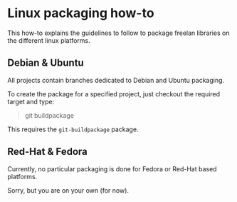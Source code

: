 Linux packaging how-to
======================

This how-to explains the guidelines to follow to package freelan libraries on the different linux platforms.

Debian & Ubuntu
---------------

All projects contain branches dedicated to Debian and Ubuntu packaging.

To create the package for a specified project, just checkout the required target and type:

> git buildpackage

This requires the `git-buildpackage` package.

Red-Hat & Fedora
----------------

Currently, no particular packaging is done for Fedora or Red-Hat based platforms.

Sorry, but you are on your own (for now).
